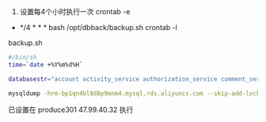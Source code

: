 1. 设置每4个小时执行一次
crontab -e
* */4 * * * bash /opt/dbback/backup.sh
crontab -l

backup.sh

``` bash
#/bin/sh
time=`date +%Y%m%d%H`

databasestr="account activity_service authorization_service comment_service coupon_service customize_page employee erp_sync erp_to_platform gift_mail h5link message_push oss position qrcode_service sms tenant user_service value_added warranty_service wx_gateway"

mysqldump -hrm-bp1qn4bl8d8p9mnm4.mysql.rds.aliyuncs.com --skip-add-locks -ubackuper -psjfx@2018 --databases $databasestr | gzip > /opt/dbback/db-$time.sql.gz
```

已设置在 produce301 47.99.40.32 执行